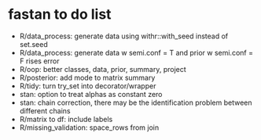 # fastan to do list

- R/data_process: generate data using withr::with_seed instead of set.seed
- R/data_process: generate data w semi.conf = T and prior w semi.conf = F rises error
- R/oop: better classes, data, prior, summary, project
- R/posterior: add mode to matrix summary
- R/tidy: turn try_set into decorator/wrapper
- stan: option to treat alphas as constant zero
- stan: chain correction, there may be the identification problem between different chains
- R/matrix to df: include labels
- R/missing_validation: space_rows from join
